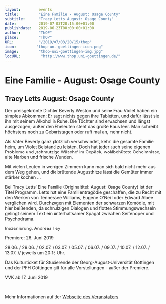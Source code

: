 ```yaml
---
layout:        events
title:         "Eine Familie - August: Osage County"
subtitle:      "Tracy Letts August: Osage County"
date:          2019-07-03T20:15:00+01:00
publishdate:   2019-06-23T00:00:00+01:00
author:        "ThOP"
place:         "ThOP"
URL:           "/2019/07/03/20/15/thop"
icon:         "thop-uni-goettingen-icon.png"
image:         "thop-uni-goettingen-img.jpg"
locURL:         "http://www.thop.uni-goettingen.de/"
---
```


Eine Familie - August: Osage County
===========

Tracy Letts August: Osage County
-----------





Der preisgekrönte Dichter Beverly Weston und seine Frau Violet haben ein simples Abkommen: Er sagt nichts gegen ihre Tabletten, und dafür lässt sie ihn mit seinem Alkohol in Ruhe. Die Töchter sind erwachsen und längst ausgezogen; außer den Eheleuten steht das große Haus leer. Man schreibt höchstens noch zu Geburtstagen oder ruft mal an, mehr nicht. 

Als Vater Beverly ganz plötzlich verschwindet, kehrt die gesamte Familie heim, um Violet Beistand zu leisten. Doch hat jeder auch seine eigenen Probleme und ‚schmutzige Wäsche‘ im Gepäck, wohlbehütete Geheimnisse, alte Narben und frische Wunden. 

Mit vielen Leuten in wenigen Zimmern kann man sich bald nicht mehr aus dem Weg gehen, und die brütende Augusthitze lässt die Gemüter immer stärker kochen … 



Bei Tracy Letts‘ Eine Familie (Originaltitel: August: Osage County) ist der Titel Programm. Letts hat eine Familientragödie geschaffen, die zu Recht mit den Werken von Tennessee Williams, Eugene O’Neill oder Edward Albee verglichen wird. Durchzogen mit Elementen der schwarzen Komödie, mit hier beißenden, da schnulzigen Dialogen und flotten Stimmungswechseln gelingt seinem Text ein unterhaltsamer Spagat zwischen Seifenoper und Psychodrama. 

Inszenierung: Andreas Hey 

Premiere: 26. Juni 2019 

28.06. / 29.06. / 02.07. / 03.07. / 05.07. / 06.07. / 09.07. / 10.07. / 12.07. / 13.07. // jeweils um 20:15 Uhr.

Das Kulturticket für Studierende der Georg-August-Universität Göttingen und der PFH Göttingen gilt für alle Vorstellungen - außer der Premiere.             

VVK ab 17. Juni 2019



 



Mehr Informationen auf der [Webseite des Veranstalters](http://www.thop.uni-goettingen.de/http://www.thop.uni-goettingen.de/sommer2019/201907-eine-familie.php)
